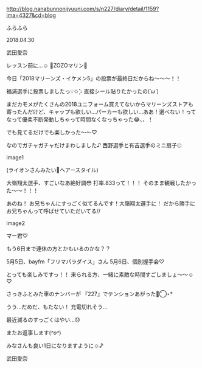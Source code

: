 http://blog.nanabunnonijyuuni.com/s/n227/diary/detail/1159?ima=4327&cd=blog




ふらふら

2018.04.30

武田愛奈




レッスン前に…☺️
🦆ZOZOマリン🦆



今日「2018マリーンズ・イケメン5」の投票が最終日だからね〜〜〜！！


福浦選手に投票しましたっ💡✩︎⡱
直接シール貼りたかったの(*´ω`*)







まだカモメがたくさんの2018ユニフォーム買えてないからマリーンズストアも寄ったんだけど、キャップも欲しい…パーカーも欲しい…ああ！選べない！ってなって優柔不断発動しちゃって時間なくなっちゃった😂、、！



でも見てるだけでも楽しかった〜〜♡



なのでガチャガチャだけまわしました♪
西野選手と有吉選手のミニ扇子⚾︎

image1

(ライオンさんみたい🦁ヘアースタイル)




大嶺翔太選手、すごいなあ絶好調😳
打率.833って！！！
そのまま観戦したかった〜〜！！！


あのね！
お兄ちゃんにすっごく似てるんです！大嶺翔太選手に！
だから勝手にお兄ちゃんって呼ばせていただいてる//



image2

マー君♡













もう6日まで連休の方とかもいるのかな？？


5月5日、bayfm「フリマパラダイス」さん
5月6日、個別握手会♡

とっても楽しみですっ！！
来られる方、一緒に素敵な時間すごしましょ〜〜☺️♡











さっきふとみた車のナンバーが
『227』でテンションあがった◡̈⃝︎⋆︎*
















うう…だめだ、もたない！
充電切れそう…





最近減るのすっごくはやい…😞









またお返事します(*^o^*)















みなさんも良い1日になりますように☺️♪



武田愛奈 